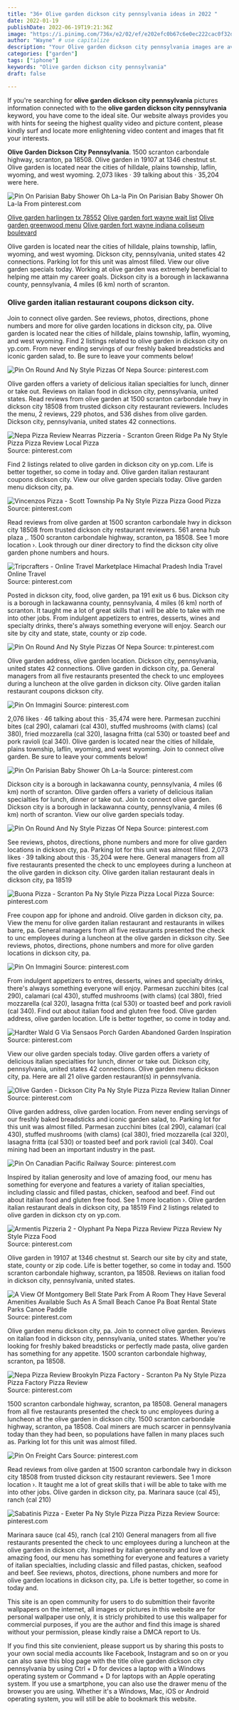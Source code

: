```yaml
---
title: "36+ Olive garden dickson city pennsylvania ideas in 2022 "
date: 2022-01-19
publishDate: 2022-06-19T19:21:36Z
image: "https://i.pinimg.com/736x/e2/02/ef/e202efc0b67c6e0ec222cac0f32d2a3f--exeter-york.jpg"
author: "Wayne" # use capitalize
description: "Your Olive garden dickson city pennsylvania images are available in this site. Olive garden dickson city pennsylvania are a topic that is being searched for and liked by netizens now. You can Get the Olive garden dickson city pennsylvania files here. Get all free photos and vectors."
categories: ["garden"]
tags: ["iphone"]
keywords: "Olive garden dickson city pennsylvania"
draft: false

---
```


If you're searching for **olive garden dickson city pennsylvania** pictures information connected with to the **olive garden dickson city pennsylvania** keyword, you have come to the ideal  site.  Our website always  provides you with  hints  for seeing  the highest  quality video and picture  content, please kindly surf and locate more enlightening video content and images  that fit your interests.

**Olive Garden Dickson City Pennsylvania**. 1500 scranton carbondale highway, scranton, pa 18508. Olive garden in 19107 at 1346 chestnut st. Olive garden is located near the cities of hilldale, plains township, laflin, wyoming, and west wyoming. 2,073 likes · 39 talking about this · 35,204 were here.

![Pin On Parisian Baby Shower Oh La-la](https://i.pinimg.com/originals/c1/77/73/c177736e8f1d6cb40b5d7cad91404a40.jpg "Pin On Parisian Baby Shower Oh La-la")
Pin On Parisian Baby Shower Oh La-la From pinterest.com

[Olive garden harlingen tx 78552](/olive-garden-harlingen-tx-78552/)
[Olive garden fort wayne wait list](/olive-garden-fort-wayne-wait-list/)
[Olive garden greenwood menu](/olive-garden-greenwood-menu/)
[Olive garden fort wayne indiana coliseum boulevard](/olive-garden-fort-wayne-indiana-coliseum-boulevard/)

Olive garden is located near the cities of hilldale, plains township, laflin, wyoming, and west wyoming. Dickson city, pennsylvania, united states 42 connections. Parking lot for this unit was almost filled. View our olive garden specials today. Working at olive garden was extremely beneficial to helping me attain my career goals. Dickson city is a borough in lackawanna county, pennsylvania, 4 miles (6 km) north of scranton.

### Olive garden italian restaurant coupons dickson city.

Join to connect olive garden. See reviews, photos, directions, phone numbers and more for olive garden locations in dickson city, pa. Olive garden is located near the cities of hilldale, plains township, laflin, wyoming, and west wyoming. Find 2 listings related to olive garden in dickson city on yp.com. From never ending servings of our freshly baked breadsticks and iconic garden salad, to. Be sure to leave your comments below!


![Pin On Round And Ny Style Pizzas Of Nepa](https://i.pinimg.com/originals/81/b9/0f/81b90fdaf373b5c43c9537387de1931a.jpg "Pin On Round And Ny Style Pizzas Of Nepa")
Source: pinterest.com

Olive garden offers a variety of delicious italian specialties for lunch, dinner or take out. Reviews on italian food in dickson city, pennsylvania, united states. Read reviews from olive garden at 1500 scranton carbondale hwy in dickson city 18508 from trusted dickson city restaurant reviewers. Includes the menu, 2 reviews, 229 photos, and 536 dishes from olive garden. Dickson city, pennsylvania, united states 42 connections.

![Nepa Pizza Review Nearras Pizzeria - Scranton Green Ridge Pa Ny Style Pizza Pizza Review Local Pizza](https://i.pinimg.com/736x/20/96/df/2096dff5131730a38564dc4e5bca5803--york-pizzas.jpg "Nepa Pizza Review Nearras Pizzeria - Scranton Green Ridge Pa Ny Style Pizza Pizza Review Local Pizza")
Source: pinterest.com

Find 2 listings related to olive garden in dickson city on yp.com. Life is better together, so come in today and. Olive garden italian restaurant coupons dickson city. View our olive garden specials today. Olive garden menu dickson city, pa.

![Vincenzos Pizza - Scott Township Pa Ny Style Pizza Pizza Good Pizza](https://i.pinimg.com/736x/fd/9b/9f/fd9b9fdae5f97cc7271ffab57ec17b5c--new-york-style-lwren-scott.jpg "Vincenzos Pizza - Scott Township Pa Ny Style Pizza Pizza Good Pizza")
Source: pinterest.com

Read reviews from olive garden at 1500 scranton carbondale hwy in dickson city 18508 from trusted dickson city restaurant reviewers. 561 arena hub plaza ,. 1500 scranton carbondale highway, scranton, pa 18508. See 1 more location ›. Look through our diner directory to find the dickson city olive garden phone numbers and hours.

![Tripcrafters - Online Travel Marketplace Himachal Pradesh India Travel Online Travel](https://i.pinimg.com/originals/74/05/6b/74056ba139724feda1f9ef70dbf52b19.jpg "Tripcrafters - Online Travel Marketplace Himachal Pradesh India Travel Online Travel")
Source: pinterest.com

Posted in dickson city, food, olive garden, pa 191 exit us 6 bus. Dickson city is a borough in lackawanna county, pennsylvania, 4 miles (6 km) north of scranton. It taught me a lot of great skills that i will be able to take with me into other jobs. From indulgent appetizers to entres, desserts, wines and specialty drinks, there&#039;s always something everyone will enjoy. Search our site by city and state, state, county or zip code.

![Pin On Round And Ny Style Pizzas Of Nepa](https://i.pinimg.com/originals/0c/ed/3c/0ced3c15900bacee56fc2a9846be7267.jpg "Pin On Round And Ny Style Pizzas Of Nepa")
Source: tr.pinterest.com

Olive garden address, olive garden location. Dickson city, pennsylvania, united states 42 connections. Olive garden in dickson city, pa. General managers from all five restaurants presented the check to unc employees during a luncheon at the olive garden in dickson city. Olive garden italian restaurant coupons dickson city.

![Pin On Immagini](https://i.pinimg.com/150x150/6e/52/00/6e5200fa413610613237f7803026819e.jpg "Pin On Immagini")
Source: pinterest.com

2,076 likes · 46 talking about this · 35,474 were here. Parmesan zucchini bites (cal 290), calamari (cal 430), stuffed mushrooms (with clams) (cal 380), fried mozzarella (cal 320), lasagna fritta (cal 530) or toasted beef and pork ravioli (cal 340). Olive garden is located near the cities of hilldale, plains township, laflin, wyoming, and west wyoming. Join to connect olive garden. Be sure to leave your comments below!

![Pin On Parisian Baby Shower Oh La-la](https://i.pinimg.com/originals/c1/77/73/c177736e8f1d6cb40b5d7cad91404a40.jpg "Pin On Parisian Baby Shower Oh La-la")
Source: pinterest.com

Dickson city is a borough in lackawanna county, pennsylvania, 4 miles (6 km) north of scranton. Olive garden offers a variety of delicious italian specialties for lunch, dinner or take out. Join to connect olive garden. Dickson city is a borough in lackawanna county, pennsylvania, 4 miles (6 km) north of scranton. View our olive garden specials today.

![Pin On Round And Ny Style Pizzas Of Nepa](https://i.pinimg.com/originals/06/94/0d/06940d08a219593eb9de0e22d7de3402.jpg "Pin On Round And Ny Style Pizzas Of Nepa")
Source: pinterest.com

See reviews, photos, directions, phone numbers and more for olive garden locations in dickson cty, pa. Parking lot for this unit was almost filled. 2,073 likes · 39 talking about this · 35,204 were here. General managers from all five restaurants presented the check to unc employees during a luncheon at the olive garden in dickson city. Olive garden italian restaurant deals in dickson city, pa 18519

![Buona Pizza - Scranton Pa Ny Style Pizza Pizza Local Pizza](https://i.pinimg.com/originals/a3/dd/6c/a3dd6c9b0f225a885e423749404c0058.jpg "Buona Pizza - Scranton Pa Ny Style Pizza Pizza Local Pizza")
Source: pinterest.com

Free coupon app for iphone and android. Olive garden in dickson city, pa. View the menu for olive garden italian restaurant and restaurants in wilkes barre, pa. General managers from all five restaurants presented the check to unc employees during a luncheon at the olive garden in dickson city. See reviews, photos, directions, phone numbers and more for olive garden locations in dickson city, pa.

![Pin On Immagini](https://i.pinimg.com/736x/6d/23/d1/6d23d1b35ddabfea59d570b640eb82c5.jpg "Pin On Immagini")
Source: pinterest.com

From indulgent appetizers to entres, desserts, wines and specialty drinks, there&#039;s always something everyone will enjoy. Parmesan zucchini bites (cal 290), calamari (cal 430), stuffed mushrooms (with clams) (cal 380), fried mozzarella (cal 320), lasagna fritta (cal 530) or toasted beef and pork ravioli (cal 340). Find out about italian food and gluten free food. Olive garden address, olive garden location. Life is better together, so come in today and.

![Hardter Wald G Via Sensaos Porch Garden Abandoned Garden Inspiration](https://i.pinimg.com/originals/7f/7c/2a/7f7c2a717972335c42f6ac480eda33d0.jpg "Hardter Wald G Via Sensaos Porch Garden Abandoned Garden Inspiration")
Source: pinterest.com

View our olive garden specials today. Olive garden offers a variety of delicious italian specialties for lunch, dinner or take out. Dickson city, pennsylvania, united states 42 connections. Olive garden menu dickson city, pa. Here are all 21 olive garden restaurant(s) in pennsylvania.

![Olive Garden - Dickson City Pa Ny Style Pizza Pizza Review Italian Dinner](https://i.pinimg.com/736x/5b/d6/88/5bd68806dee658479d6d63fc85ce2788--olive-gardens-paradise.jpg "Olive Garden - Dickson City Pa Ny Style Pizza Pizza Review Italian Dinner")
Source: pinterest.com

Olive garden address, olive garden location. From never ending servings of our freshly baked breadsticks and iconic garden salad, to. Parking lot for this unit was almost filled. Parmesan zucchini bites (cal 290), calamari (cal 430), stuffed mushrooms (with clams) (cal 380), fried mozzarella (cal 320), lasagna fritta (cal 530) or toasted beef and pork ravioli (cal 340). Coal mining had been an important industry in the past.

![Pin On Canadian Pacific Railway](https://i.pinimg.com/600x315/69/ea/80/69ea8008822b4498ec64502158ba89b0.jpg "Pin On Canadian Pacific Railway")
Source: pinterest.com

Inspired by italian generosity and love of amazing food, our menu has something for everyone and features a variety of italian specialties, including classic and filled pastas, chicken, seafood and beef. Find out about italian food and gluten free food. See 1 more location ›. Olive garden italian restaurant deals in dickson city, pa 18519 Find 2 listings related to olive garden in dickson cty on yp.com.

![Armentis Pizzeria 2 - Olyphant Pa Nepa Pizza Review Pizza Review Ny Style Pizza Food](https://i.pinimg.com/originals/0d/d0/79/0dd0797debdb93abbc3b0be365e2334c.jpg "Armentis Pizzeria 2 - Olyphant Pa Nepa Pizza Review Pizza Review Ny Style Pizza Food")
Source: pinterest.com

Olive garden in 19107 at 1346 chestnut st. Search our site by city and state, state, county or zip code. Life is better together, so come in today and. 1500 scranton carbondale highway, scranton, pa 18508. Reviews on italian food in dickson city, pennsylvania, united states.

![A View Of Montgomery Bell State Park From A Room They Have Several Amenities Available Such As A Small Beach Canoe Pa Boat Rental State Parks Canoe Paddle](https://i.pinimg.com/originals/89/c4/be/89c4be1850a10db711a664c0f94bbee6.jpg "A View Of Montgomery Bell State Park From A Room They Have Several Amenities Available Such As A Small Beach Canoe Pa Boat Rental State Parks Canoe Paddle")
Source: pinterest.com

Olive garden menu dickson city, pa. Join to connect olive garden. Reviews on italian food in dickson city, pennsylvania, united states. Whether you&#039;re looking for freshly baked breadsticks or perfectly made pasta, olive garden has something for any appetite. 1500 scranton carbondale highway, scranton, pa 18508.

![Nepa Pizza Review Brookyln Pizza Factory - Scranton Pa Ny Style Pizza Pizza Factory Pizza Review](https://i.pinimg.com/originals/6d/98/60/6d98602091744cfee75abe610c30be9e.jpg "Nepa Pizza Review Brookyln Pizza Factory - Scranton Pa Ny Style Pizza Pizza Factory Pizza Review")
Source: pinterest.com

1500 scranton carbondale highway, scranton, pa 18508. General managers from all five restaurants presented the check to unc employees during a luncheon at the olive garden in dickson city. 1500 scranton carbondale highway, scranton, pa 18508. Coal miners are much scarcer in pennsylvania today than they had been, so populations have fallen in many places such as. Parking lot for this unit was almost filled.

![Pin On Freight Cars](https://i.pinimg.com/originals/aa/b7/02/aab7027694697070a1dbf83b58bb8ea6.jpg "Pin On Freight Cars")
Source: pinterest.com

Read reviews from olive garden at 1500 scranton carbondale hwy in dickson city 18508 from trusted dickson city restaurant reviewers. See 1 more location ›. It taught me a lot of great skills that i will be able to take with me into other jobs. Olive garden in dickson city, pa. Marinara sauce (cal 45), ranch (cal 210)

![Sabatinis Pizza - Exeter Pa Ny Style Pizza Pizza Pizza Review](https://i.pinimg.com/736x/e2/02/ef/e202efc0b67c6e0ec222cac0f32d2a3f--exeter-york.jpg "Sabatinis Pizza - Exeter Pa Ny Style Pizza Pizza Pizza Review")
Source: pinterest.com

Marinara sauce (cal 45), ranch (cal 210) General managers from all five restaurants presented the check to unc employees during a luncheon at the olive garden in dickson city. Inspired by italian generosity and love of amazing food, our menu has something for everyone and features a variety of italian specialties, including classic and filled pastas, chicken, seafood and beef. See reviews, photos, directions, phone numbers and more for olive garden locations in dickson city, pa. Life is better together, so come in today and.

This site is an open community for users to do submittion their favorite wallpapers on the internet, all images or pictures in this website are for personal wallpaper use only, it is stricly prohibited to use this wallpaper for commercial purposes, if you are the author and find this image is shared without your permission, please kindly raise a DMCA report to Us.

If you find this site convienient, please support us by sharing this posts to your own social media accounts like Facebook, Instagram and so on or you can also save this blog page with the title olive garden dickson city pennsylvania by using Ctrl + D for devices a laptop with a Windows operating system or Command + D for laptops with an Apple operating system. If you use a smartphone, you can also use the drawer menu of the browser you are using. Whether it's a Windows, Mac, iOS or Android operating system, you will still be able to bookmark this website.
